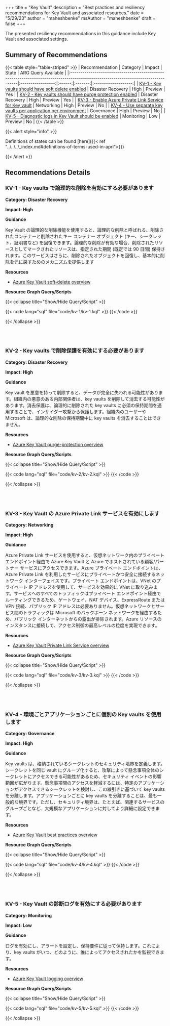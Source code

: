 +++
title = "Key Vault"
description = "Best practices and resiliency recommendations for Key Vault and associated resources."
date = "5/29/23"
author = "maheshbenke"
msAuthor = "maheshbenke"
draft = false
+++

The presented resiliency recommendations in this guidance include Key Vault and associated settings.

## Summary of Recommendations

{{< table style="table-striped" >}}
| Recommendation                                                                                                                    |     Category      | Impact |  State  | ARG Query Available |
|:----------------------------------------------------------------------------------------------------------------------------------|:-----------------:|:------:|:-------:|:-------------------:|
| [KV-1 - Key vaults should have soft delete enabled](#kv-1---key-vaults-should-have-soft-delete-enabled)                           | Disaster Recovery |  High  | Preview |         Yes         |
| [KV-2 - Key vaults should have purge protection enabled](#kv-2---key-vaults-should-have-purge-protection-enabled)                 | Disaster Recovery |  High  | Preview |         Yes         |
| [KV-3 - Enable Azure Private Link Service for Key vault](#kv-3---enable-azure-private-link-service-for-key-vault)                 |    Networking     |  High  | Preview |         No          |
| [KV-4 - Use separate key vaults per application per environment](#kv-4---use-separate-key-vaults-per-application-per-environment) |    Governance     |  High  | Preview |         No          |
| [KV-5 - Diagnostic logs in Key Vault should be enabled](#kv-5---diagnostic-logs-in-key-vault-should-be-enabled)                   |    Monitoring     |  Low   | Preview |         No          |
{{< /table >}}

{{< alert style="info" >}}

Definitions of states can be found [here]({{< ref "../../../_index.md#definitions-of-terms-used-in-aprl">}})

{{< /alert >}}

## Recommendations Details

### KV-1 - Key vaults で論理的な削除を有効にする必要があります

**Category: Disaster Recovery**

**Impact: High**

**Guidance**

Key Vault の論理的な削除機能を使用すると、論理的な削除と呼ばれる、削除されたコンテナーと削除されたキー コンテナー オブジェクト (キー、シークレット、証明書など) を回復できます。論理的な削除が有効な場合、削除されたリソースとしてマークされたリソースは、指定された期間 (既定では 90 日間) 保持されます。このサービスはさらに、削除されたオブジェクトを回復し、基本的に削除を元に戻すためのメカニズムを提供します

**Resources**

- [Azure Key Vault soft-delete overview](https://learn.microsoft.com/ja-jp/azure/key-vault/general/soft-delete-overview)

**Resource Graph Query/Scripts**

{{< collapse title="Show/Hide Query/Script" >}}

{{< code lang="sql" file="code/kv-1/kv-1.kql" >}} {{< /code >}}

{{< /collapse >}}

<br><br>

### KV-2 - Key vaults で削除保護を有効にする必要があります

**Category: Disaster Recovery**

**Impact: High**

**Guidance**

Key vault を悪意を持って削除すると、データが完全に失われる可能性があります。組織内の悪意のある内部関係者は、key vaults を削除して消去する可能性があります。消去保護は、論理的に削除された key vaults に必須の保持期間を適用することで、インサイダー攻撃から保護します。組織内のユーザーや Microsoft は、論理的な削除の保持期間中に key vaults を消去することはできません。

**Resources**

- [Azure Key Vault purge-protection overview](https://learn.microsoft.com/ja-jp/azure/key-vault/general/soft-delete-overview#purge-protection)

**Resource Graph Query/Scripts**

{{< collapse title="Show/Hide Query/Script" >}}

{{< code lang="sql" file="code/kv-2/kv-2.kql" >}} {{< /code >}}

{{< /collapse >}}

<br><br>

### KV-3 - Key Vault の Azure Private Link サービスを有効にします

**Category: Networking**

**Impact: High**

**Guidance**

Azure Private Link サービスを使用すると、仮想ネットワーク内のプライベート エンドポイント経由で Azure Key Vault と Azure でホストされている顧客/パートナー サービスにアクセスできます。Azure プライベート エンドポイントは、Azure Private Link を利用したサービスにプライベートかつ安全に接続するネットワーク インターフェイスです。プライベート エンドポイントは、VNet のプライベート IP アドレスを使用して、サービスを効果的に VNet に取り込みます。サービスへのすべてのトラフィックはプライベート エンドポイント経由でルーティングできるため、ゲートウェイ、NAT デバイス、ExpressRoute または VPN 接続、パブリック IP アドレスは必要ありません。仮想ネットワークとサービス間のトラフィックは Microsoft のバックボーン ネットワークを経由するため、パブリック インターネットからの露出が排除されます。Azure リソースのインスタンスに接続して、アクセス制御の最高レベルの粒度を実現できます。

**Resources**

- [Azure Key Vault Private Link Service overview](https://learn.microsoft.com/ja-jp/azure/key-vault/general/security-features#network-security)

**Resource Graph Query/Scripts**

{{< collapse title="Show/Hide Query/Script" >}}

{{< code lang="sql" file="code/kv-3/kv-3.kql" >}} {{< /code >}}

{{< /collapse >}}

<br><br>

### KV-4 - 環境ごとアプリケーションごとに個別の Key vaults を使用します

**Category: Governance**

**Impact: High**

**Guidance**

Key vaults は、格納されているシークレットのセキュリティ境界を定義します。シークレットを同じ vault にグループ化すると、攻撃によって懸念事項全体のシークレットにアクセスできる可能性があるため、セキュリティ イベントの影響範囲が広がります。懸念事項間のアクセスを軽減するには、特定のアプリケーションがアクセスできるシークレットを検討し、この線引きに基づいて key vaults を分離します。アプリケーションごとに key vaults を分離することは、最も一般的な境界です。ただし、セキュリティ境界は、たとえば、関連するサービスのグループごとなど、大規模なアプリケーションに対してより詳細に設定できます。

**Resources**

- [Azure Key Vault best practices overview](https://learn.microsoft.com/ja-jp/azure/key-vault/general/best-practices#why-we-recommend-separate-key-vaults)

**Resource Graph Query/Scripts**

{{< collapse title="Show/Hide Query/Script" >}}

{{< code lang="sql" file="code/kv-4/kv-4.kql" >}} {{< /code >}}

{{< /collapse >}}

<br><br>

### KV-5 - Key Vault の診断ログを有効にする必要があります

**Category: Monitoring**

**Impact: Low**

**Guidance**

ログを有効にし、アラートを設定し、保持要件に従って保持します。これにより、key vaults がいつ、どのように、誰によってアクセスされたかを監視できます。

**Resources**

- [Azure Key Vault logging overview](https://learn.microsoft.com/ja-jp/azure/key-vault/general/logging?tabs=Vault)

**Resource Graph Query/Scripts**

{{< collapse title="Show/Hide Query/Script" >}}

{{< code lang="sql" file="code/kv-5/kv-5.kql" >}} {{< /code >}}

{{< /collapse >}}

<br><br>
